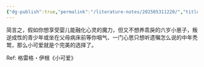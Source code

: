 ```yaml
---
{"dg-publish":true,"permalink":"/literature-notes/202505311220/","title":202505311220,"created":"2025-05-31T12:20:50.000+08:00"}
---
```


简言之，假如你想享受婴儿能融化心灵的魔力，但又不想养乖戾的六岁小崽子，叛逆成性的青少年或坐在父母病床前等你咽气、一门心思只想听遗嘱怎么说的中年秃鹫，那么小可爱就是个完美的选择了。
 
Ref: 格雷格・伊根《小可爱》
